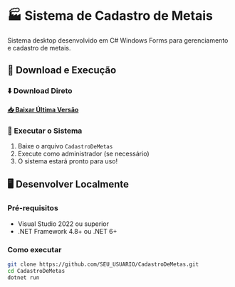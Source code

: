 # 🏭 Sistema de Cadastro de Metais

Sistema desktop desenvolvido em C# Windows Forms para gerenciamento e cadastro de metais.

## 🚀 Download e Execução

### ⬇️ Download Direto
**[📥 Baixar Última Versão](https://github.com/larissasilva04/CadastroDeMetas.git)**

### 🔧 Executar o Sistema
1. Baixe o arquivo `CadastroDeMetas`
2. Execute como administrador (se necessário)
3. O sistema estará pronto para uso!

## 🖥️ Desenvolver Localmente

### Pré-requisitos
- Visual Studio 2022 ou superior
- .NET Framework 4.8+ ou .NET 6+

### Como executar
```bash
git clone https://github.com/SEU_USUARIO/CadastroDeMetas.git
cd CadastroDeMetas
dotnet run
